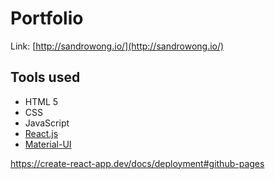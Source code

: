 # Portfolio

Link: [http://sandrowong.io/](http://sandrowong.io/)

## Tools used

* HTML 5
* CSS
* JavaScript
* [React.js](https://reactjs.org/)
* [Material-UI](http://www.material-ui.com)

https://create-react-app.dev/docs/deployment#github-pages